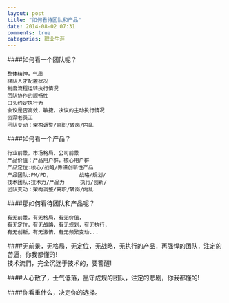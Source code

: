 ```yaml
---
layout: post
title: "如何看待团队和产品"
date: 2014-08-02 07:31
comments: true
categories: 职业生涯
---
```


####如何看一个团队呢？

    整体精神，气质
    梯队人才配置状况
    制度流程运转执行情况
    团队协作的顺畅性
    口头约定执行力
    会议是否高效，敏捷，决议的主动执行情况
    资深老员工
    团队变动：架构调整/离职/转岗/内乱
    
####如何看一个产品？

    行业前景，市场格局，公司前景
    产品价值：产品用户群，核心用户群
    产品定位:核心/战略/靠谱创新性产品
    产品团队:PM/PD，         战略/规划/
    技术团队:技术力/产品力     执行/创新/   
    团队变动：架构调整/离职/转岗/内乱        

####那如何看待团队和产品呢？   
    
    有无前景，有无格局，有无价值，
    有无定位，有无战略，有无规划，有无执行，
    有无创新，有无激情，有无频繁变动...
    
####无前景，无格局，无定位，无战略，无执行的产品，再强悍的团队，注定的苦逼，你我都懂的!    
    技术流們，完全沉迷于技术的，要警醒!  
      
####人心散了，士气低落，墨守成规的团队，注定的悲剧，你我都懂的!

####你看重什么，决定你的选择。